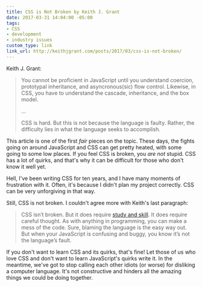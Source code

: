 ```yaml
---
title: CSS is Not Broken by Keith J. Grant
date: 2017-03-31 14:04:00 -05:00
tags:
- CSS
- development
- industry issues
custom_type: link
link_url: http://keithjgrant.com/posts/2017/03/css-is-not-broken/
---
```


Keith J. Grant:

> You cannot be proficient in JavaScript until you understand coercion, prototypal inheritance, and asyncronous(sic) flow control. Likewise, in CSS, you have to understand the cascade, inheritance, and the box model.
>
> …
>
> CSS is hard. But this is not because the language is faulty. Rather, the difficulty lies in what the language seeks to accomplish.

This article is one of the first *fair* pieces on the topic. These days, the fights going on around JavaScript and CSS can get pretty heated, with some going to some low places. If you feel CSS is broken, you *are not* stupid. CSS has a lot of quirks, and that's why it can be difficult for those who don't know it well yet. 

Hell, I've been writing CSS for ten years, and I have many moments of frustration with it. Often, it's because I didn't plan my project correctly. CSS can be very unforgiving in that way.

Still, CSS is not broken. I couldn't agree more with Keith's last paragraph:

> CSS isn’t broken. But it does require [study and skill](https://www.manning.com/books/css-in-depth). It does require careful thought. As with anything in programming, you can make a mess of the code. Sure, blaming the language is the easy way out. But when your JavaScript is confusing and buggy, you know it’s not the language’s fault.

If you don't want to learn CSS and its quirks, that's fine! Let those of us who love CSS and don't want to learn JavaScript's quirks write it. In the meantime, we've got to stop calling each other idiots (or worse) for disliking a computer language. It's not constructive and hinders all the amazing things we could be doing together.